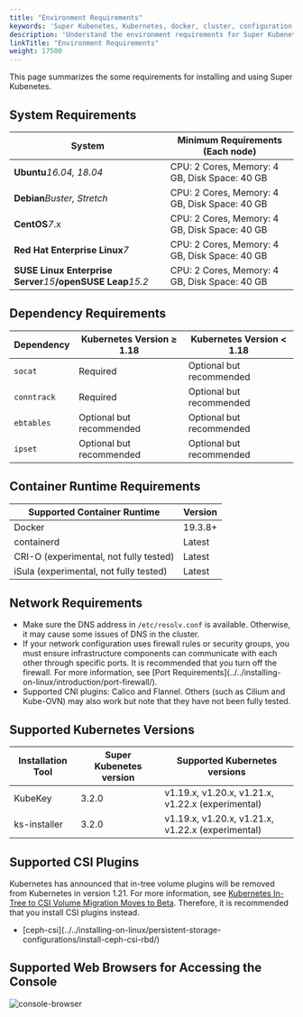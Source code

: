 ```yaml
---
title: "Environment Requirements"
keywords: 'Super Kubenetes, Kubernetes, docker, cluster, configuration'
description: 'Understand the environment requirements for Super Kubenetes.'
linkTitle: "Environment Requirements"
weight: 17500
---
```


This page summarizes the some requirements for installing and using Super Kubenetes.

## System Requirements

<table>
<thead>
<tr>
	<th>
		System
	</th>
	<th>
		Minimum Requirements (Each node)
	</th>
</tr>
</thead>
<tbody>
<tr>
	<td>
		<b>Ubuntu</b><em>16.04, 18.04</em>
	</td>
	<td>
		CPU: 2 Cores, Memory: 4 GB, Disk Space: 40 GB
	</td>
</tr>
<tr>
	<td>
		<b>Debian</b><em>Buster, Stretch</em>
	</td>
	<td>
		CPU: 2 Cores, Memory: 4 GB, Disk Space: 40 GB
	</td>
</tr>
<tr>
	<td>
		<b>CentOS</b><em>7</em>.x
	</td>
	<td>
		CPU: 2 Cores, Memory: 4 GB, Disk Space: 40 GB
	</td>
</tr>
<tr>
	<td>
		<b>Red Hat Enterprise Linux</b><em>7</em>
	</td>
	<td>
		CPU: 2 Cores, Memory: 4 GB, Disk Space: 40 GB
	</td>
</tr>
<tr>
	<td>
		<b>SUSE Linux Enterprise Server</b><em>15</em><b>/openSUSE Leap</b><em>15.2</em>
	</td>
	<td>
		CPU: 2 Cores, Memory: 4 GB, Disk Space: 40 GB
	</td>
</tr>
</tbody>
</table>

## Dependency Requirements

<table>
<thead>
<tr>
	<th>
		Dependency
	</th>
	<th>
		Kubernetes Version ≥ 1.18
	</th>
	<th>
		Kubernetes Version &lt; 1.18
	</th>
</tr>
</thead>
<tbody>
<tr>
	<td>
		<code>socat</code>
	</td>
	<td>
		Required
	</td>
	<td>
		Optional but recommended
	</td>
</tr>
<tr>
	<td>
		<code>conntrack</code>
	</td>
	<td>
		Required
	</td>
	<td>
		Optional but recommended
	</td>
</tr>
<tr>
	<td>
		<code>ebtables</code>
	</td>
	<td>
		Optional but recommended
	</td>
	<td>
		Optional but recommended
	</td>
</tr>
<tr>
	<td>
		<code>ipset</code>
	</td>
	<td>
		Optional but recommended
	</td>
	<td>
		Optional but recommended
	</td>
</tr>
</tbody>
</table>

## Container Runtime Requirements

<table>
<thead>
<tr>
	<th>
		Supported Container Runtime
	</th>
	<th>
		Version
	</th>
</tr>
</thead>
<tbody>
<tr>
	<td>
		Docker
	</td>
	<td>
		19.3.8+
	</td>
</tr>
<tr>
	<td>
		containerd
	</td>
	<td>
		Latest
	</td>
</tr>
<tr>
	<td>
		CRI-O (experimental, not fully tested)
	</td>
	<td>
		Latest
	</td>
</tr>
<tr>
	<td>
		iSula (experimental, not fully tested)
	</td>
	<td>
		Latest
	</td>
</tr>
</tbody>
</table>

## Network Requirements

<ul><li>Make sure the DNS address in <code>/etc/resolv.conf</code> is available. Otherwise, it may cause some issues of DNS in the cluster.</li><li>If your network configuration uses firewall rules or security groups, you must ensure infrastructure components can communicate with each other through specific ports. It is recommended that you turn off the firewall. For more information, see [Port Requirements](../../installing-on-linux/introduction/port-firewall/).</li><li>Supported CNI plugins: Calico and Flannel. Others (such as Cilium and Kube-OVN) may also work but note that they have not been fully tested.</li></ul>

## Supported Kubernetes Versions

<table>
<thead>
<tr>
	<th>
		Installation Tool
	</th>
	<th>
		Super Kubenetes version
	</th>
	<th>
		Supported Kubernetes versions
	</th>
</tr>
</thead>
<tbody>
<tr>
	<td>
		KubeKey
	</td>
	<td>
		3.2.0
	</td>
	<td>
		v1.19.x, v1.20.x, v1.21.x, v1.22.x (experimental)
	</td>
</tr>
<tr>
	<td>
		ks-installer
	</td>
	<td>
		3.2.0
	</td>
	<td>
		v1.19.x, v1.20.x, v1.21.x, v1.22.x (experimental)
	</td>
</tr>
</tbody>
</table>

## Supported CSI Plugins

<p>
	Kubernetes has announced that in-tree volume plugins will be removed from Kubernetes in version 1.21. For more information, see <a href="https://kubernetes.io/blog/2019/12/09/kubernetes-1-17-feature-csi-migration-beta/" target="_blank" rel="noopener noreferrer">Kubernetes In-Tree to CSI Volume Migration Moves to Beta</a>. Therefore, it is recommended that you install CSI plugins instead.
</p>
<ul><li>[ceph-csi](../../installing-on-linux/persistent-storage-configurations/install-ceph-csi-rbd/)</li></ul>

## Supported Web Browsers for Accessing the Console

![console-browser](/dist/assets/docs/v3.3/reference/environment-requirements/console-browser.png)